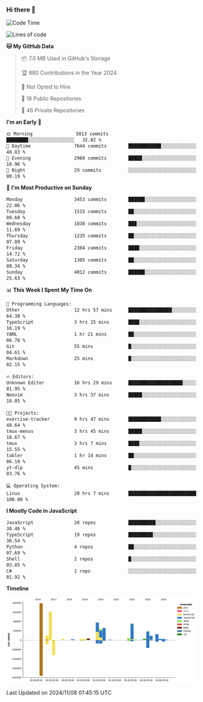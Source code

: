 ### Hi there 👋

<!--
**Clumsy-Coder/Clumsy-Coder** is a ✨ _special_ ✨ repository because its `README.md` (this file) appears on your GitHub profile.

Here are some ideas to get you started:

- 🔭 I’m currently working on ...
- 🌱 I’m currently learning ...
- 👯 I’m looking to collaborate on ...
- 🤔 I’m looking for help with ...
- 💬 Ask me about ...
- 📫 How to reach me: ...
- 😄 Pronouns: ...
- ⚡ Fun fact: ...
-->

<!-- anmol098/waka-readme-stats -->
<!--START_SECTION:waka-->
![Code Time](http://img.shields.io/badge/Code%20Time-946%20hrs%2031%20mins-blue)

![Lines of code](https://img.shields.io/badge/From%20Hello%20World%20I%27ve%20Written-3.4%20million%20lines%20of%20code-blue)

**🐱 My GitHub Data** 

> 📦 7.0 MB Used in GitHub's Storage 
 > 
> 🏆 880 Contributions in the Year 2024
 > 
> 🚫 Not Opted to Hire
 > 
> 📜 18 Public Repositories 
 > 
> 🔑 46 Private Repositories 
 > 
**I'm an Early 🐤** 

```text
🌞 Morning                5013 commits        ████████░░░░░░░░░░░░░░░░░   32.02 % 
🌆 Daytime                7644 commits        ████████████░░░░░░░░░░░░░   48.83 % 
🌃 Evening                2968 commits        █████░░░░░░░░░░░░░░░░░░░░   18.96 % 
🌙 Night                  29 commits          ░░░░░░░░░░░░░░░░░░░░░░░░░   00.19 % 
```
📅 **I'm Most Productive on Sunday** 

```text
Monday                   3453 commits        ██████░░░░░░░░░░░░░░░░░░░   22.06 % 
Tuesday                  1515 commits        ██░░░░░░░░░░░░░░░░░░░░░░░   09.68 % 
Wednesday                1830 commits        ███░░░░░░░░░░░░░░░░░░░░░░   11.69 % 
Thursday                 1235 commits        ██░░░░░░░░░░░░░░░░░░░░░░░   07.89 % 
Friday                   2304 commits        ████░░░░░░░░░░░░░░░░░░░░░   14.72 % 
Saturday                 1305 commits        ██░░░░░░░░░░░░░░░░░░░░░░░   08.34 % 
Sunday                   4012 commits        ██████░░░░░░░░░░░░░░░░░░░   25.63 % 
```


📊 **This Week I Spent My Time On** 

```text
💬 Programming Languages: 
Other                    12 hrs 57 mins      ████████████████░░░░░░░░░   64.38 % 
TypeScript               3 hrs 15 mins       ████░░░░░░░░░░░░░░░░░░░░░   16.19 % 
YAML                     1 hr 21 mins        ██░░░░░░░░░░░░░░░░░░░░░░░   06.78 % 
Git                      55 mins             █░░░░░░░░░░░░░░░░░░░░░░░░   04.61 % 
Markdown                 25 mins             █░░░░░░░░░░░░░░░░░░░░░░░░   02.15 % 

🔥 Editors: 
Unknown Editor           16 hrs 29 mins      ████████████████████░░░░░   81.95 % 
Neovim                   3 hrs 37 mins       █████░░░░░░░░░░░░░░░░░░░░   18.05 % 

🐱‍💻 Projects: 
exercise-tracker         9 hrs 47 mins       ████████████░░░░░░░░░░░░░   48.64 % 
tmux-menus               3 hrs 45 mins       █████░░░░░░░░░░░░░░░░░░░░   18.67 % 
tmux                     3 hrs 7 mins        ████░░░░░░░░░░░░░░░░░░░░░   15.55 % 
tabler                   1 hr 14 mins        ██░░░░░░░░░░░░░░░░░░░░░░░   06.19 % 
yt-dlp                   45 mins             █░░░░░░░░░░░░░░░░░░░░░░░░   03.76 % 

💻 Operating System: 
Linux                    20 hrs 7 mins       █████████████████████████   100.00 % 
```

**I Mostly Code in JavaScript** 

```text
JavaScript               20 repos            ██████████░░░░░░░░░░░░░░░   38.46 % 
TypeScript               19 repos            █████████░░░░░░░░░░░░░░░░   36.54 % 
Python                   4 repos             ██░░░░░░░░░░░░░░░░░░░░░░░   07.69 % 
Shell                    2 repos             █░░░░░░░░░░░░░░░░░░░░░░░░   03.85 % 
C#                       1 repo              ░░░░░░░░░░░░░░░░░░░░░░░░░   01.92 % 
```



**Timeline**

![Lines of Code chart](https://raw.githubusercontent.com/Clumsy-Coder/Clumsy-Coder/main/assets/bar_graph.png)


 Last Updated on 2024/11/08 01:45:15 UTC
<!--END_SECTION:waka-->
